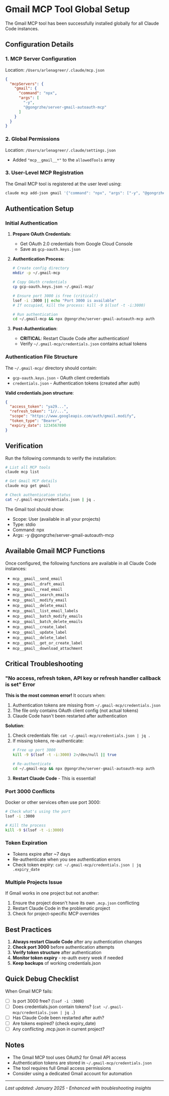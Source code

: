 # Gmail MCP Tool Global Setup

The Gmail MCP tool has been successfully installed globally for all Claude Code instances.

## Configuration Details

### 1. MCP Server Configuration
Location: `/Users/arlenagreer/.claude/mcp.json`
```json
{
  "mcpServers": {
    "gmail": {
      "command": "npx",
      "args": [
        "-y",
        "@gongrzhe/server-gmail-autoauth-mcp"
      ]
    }
  }
}
```

### 2. Global Permissions
Location: `/Users/arlenagreer/.claude/settings.json`
- Added `"mcp__gmail__*"` to the `allowedTools` array

### 3. User-Level MCP Registration
The Gmail MCP tool is registered at the user level using:
```bash
claude mcp add-json gmail '{"command": "npx", "args": ["-y", "@gongrzhe/server-gmail-autoauth-mcp"]}' -s user
```

## Authentication Setup

### Initial Authentication
1. **Prepare OAuth Credentials**:
   - Get OAuth 2.0 credentials from Google Cloud Console
   - Save as `gcp-oauth.keys.json`

2. **Authentication Process**:
   ```bash
   # Create config directory
   mkdir -p ~/.gmail-mcp
   
   # Copy OAuth credentials
   cp gcp-oauth.keys.json ~/.gmail-mcp/
   
   # Ensure port 3000 is free (critical!)
   lsof -i :3000 || echo "Port 3000 is available"
   # If occupied, kill the process: kill -9 $(lsof -t -i:3000)
   
   # Run authentication
   cd ~/.gmail-mcp && npx @gongrzhe/server-gmail-autoauth-mcp auth
   ```

3. **Post-Authentication**:
   - **CRITICAL**: Restart Claude Code after authentication!
   - Verify `~/.gmail-mcp/credentials.json` contains actual tokens

### Authentication File Structure

The `~/.gmail-mcp/` directory should contain:
- `gcp-oauth.keys.json` - OAuth client credentials
- `credentials.json` - Authentication tokens (created after auth)

**Valid credentials.json structure**:
```json
{
  "access_token": "ya29...",
  "refresh_token": "1//...",
  "scope": "https://www.googleapis.com/auth/gmail.modify",
  "token_type": "Bearer",
  "expiry_date": 1234567890
}
```

## Verification

Run the following commands to verify the installation:
```bash
# List all MCP tools
claude mcp list

# Get Gmail MCP details
claude mcp get gmail

# Check authentication status
cat ~/.gmail-mcp/credentials.json | jq .
```

The Gmail tool should show:
- Scope: User (available in all your projects)
- Type: stdio
- Command: npx
- Args: -y @gongrzhe/server-gmail-autoauth-mcp

## Available Gmail MCP Functions

Once configured, the following functions are available in all Claude Code instances:
- `mcp__gmail__send_email`
- `mcp__gmail__draft_email`
- `mcp__gmail__read_email`
- `mcp__gmail__search_emails`
- `mcp__gmail__modify_email`
- `mcp__gmail__delete_email`
- `mcp__gmail__list_email_labels`
- `mcp__gmail__batch_modify_emails`
- `mcp__gmail__batch_delete_emails`
- `mcp__gmail__create_label`
- `mcp__gmail__update_label`
- `mcp__gmail__delete_label`
- `mcp__gmail__get_or_create_label`
- `mcp__gmail__download_attachment`

## Critical Troubleshooting

### "No access, refresh token, API key or refresh handler callback is set" Error

**This is the most common error!** It occurs when:
1. Authentication tokens are missing from `~/.gmail-mcp/credentials.json`
2. The file only contains OAuth client config (not actual tokens)
3. Claude Code hasn't been restarted after authentication

**Solution**:
1. Check credentials file: `cat ~/.gmail-mcp/credentials.json | jq .`
2. If missing tokens, re-authenticate:
   ```bash
   # Free up port 3000
   kill -9 $(lsof -t -i:3000) 2>/dev/null || true
   
   # Re-authenticate
   cd ~/.gmail-mcp && npx @gongrzhe/server-gmail-autoauth-mcp auth
   ```
3. **Restart Claude Code** - This is essential!

### Port 3000 Conflicts

Docker or other services often use port 3000:
```bash
# Check what's using the port
lsof -i :3000

# Kill the process
kill -9 $(lsof -t -i:3000)
```

### Token Expiration

- Tokens expire after ~7 days
- Re-authenticate when you see authentication errors
- Check token expiry: `cat ~/.gmail-mcp/credentials.json | jq .expiry_date`

### Multiple Projects Issue

If Gmail works in one project but not another:
1. Ensure the project doesn't have its own `.mcp.json` conflicting
2. Restart Claude Code in the problematic project
3. Check for project-specific MCP overrides

## Best Practices

1. **Always restart Claude Code** after any authentication changes
2. **Check port 3000** before authentication attempts
3. **Verify token structure** after authentication
4. **Monitor token expiry** - re-auth every week if needed
5. **Keep backups** of working credentials.json

## Quick Debug Checklist

When Gmail MCP fails:
- [ ] Is port 3000 free? (`lsof -i :3000`)
- [ ] Does credentials.json contain tokens? (`cat ~/.gmail-mcp/credentials.json | jq .`)
- [ ] Has Claude Code been restarted after auth?
- [ ] Are tokens expired? (check expiry_date)
- [ ] Any conflicting .mcp.json in current project?

## Notes

- The Gmail MCP tool uses OAuth2 for Gmail API access
- Authentication tokens are stored in `~/.gmail-mcp/credentials.json`
- The tool requires full Gmail access permissions
- Consider using a dedicated Gmail account for automation

---

*Last updated: January 2025 - Enhanced with troubleshooting insights*